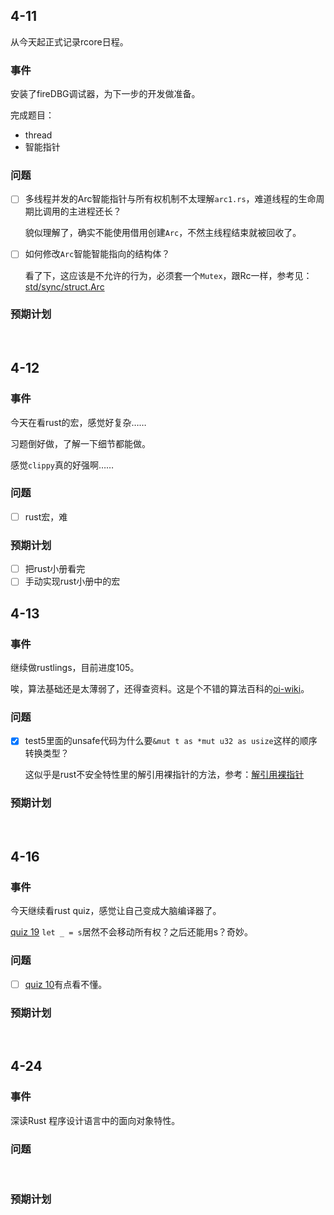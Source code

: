 ## 4-11

从今天起正式记录rcore日程。

### 事件

安装了fireDBG调试器，为下一步的开发做准备。

完成题目：

* thread
* 智能指针

### 问题

* [ ] 多线程并发的Arc智能指针与所有权机制不太理解`arc1.rs`​，难道线程的生命周期比调用的主进程还长？

  貌似理解了，确实不能使用借用创建`Arc`​，不然主线程结束就被回收了。
* [ ] 如何修改`Arc`​智能智能指向的结构体？

  看了下，这应该是不允许的行为，必须套一个`Mutex`​，跟Rc一样，参考见：[std/sync/struct.Arc](https://rustwiki.org/zh-CN/std/sync/struct.Arc.html)

### 预期计划

‍

## 4-12

### 事件

今天在看rust的宏，感觉好复杂……

习题倒好做，了解一下细节都能做。

感觉`clippy`​真的好强啊……

### 问题

* [ ] rust宏，难

### 预期计划

* [ ] 把rust小册看完
* [ ] 手动实现rust小册中的宏

## 4-13

### 事件

继续做rustlings，目前进度105。

唉，算法基础还是太薄弱了，还得查资料。这是个不错的算法百科的[oi-wiki](https://oi-wiki.org/)。

### 问题

* [X] test5里面的unsafe代码为什么要`&mut t as *mut u32 as usize`​这样的顺序转换类型？

  这似乎是rust不安全特性里的解引用裸指针的方法，参考：[解引用裸指针](https://kaisery.github.io/trpl-zh-cn/ch19-01-unsafe-rust.html?highlight=*mut#%E8%A7%A3%E5%BC%95%E7%94%A8%E8%A3%B8%E6%8C%87%E9%92%88)​

### 预期计划

‍

## 4-16

### 事件

今天继续看rust quiz，感觉让自己变成大脑编译器了。

[quiz 19](https://dtolnay.github.io/rust-quiz/10) `let _ = s`​居然不会移动所有权？之后还能用s？奇妙。

### 问题

* [ ] [quiz 10](https://dtolnay.github.io/rust-quiz/10)有点看不懂。

### 预期计划

‍

## 4-24

### 事件

深读Rust 程序设计语言中的面向对象特性。

### 问题

‍

### 预期计划

‍
